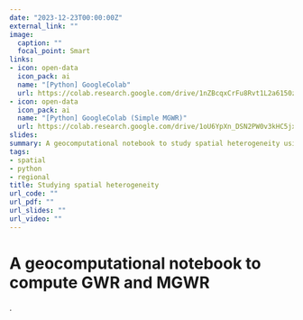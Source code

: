 ```yaml
---
date: "2023-12-23T00:00:00Z"
external_link: ""
image:
  caption: ""
  focal_point: Smart
links:
- icon: open-data
  icon_pack: ai
  name: "[Python] GoogleColab"
  url: https://colab.research.google.com/drive/1nZBcqxCrFu8Rvt1L2a6150zUwkffDwdE?usp=sharing
- icon: open-data
  icon_pack: ai
  name: "[Python] GoogleColab (Simple MGWR)"
  url: https://colab.research.google.com/drive/1oU6YpXn_DSN2PW0v3kHC5jxdNbkD_8Lt?usp=sharing
slides:
summary: A geocomputational notebook to study spatial heterogeneity using the GWR and MGWR frameworks.
tags:
- spatial
- python
- regional
title: Studying spatial heterogeneity
url_code: ""
url_pdf: ""
url_slides: ""
url_video: ""
---
```



# **A geocomputational notebook to compute GWR and MGWR**

.
